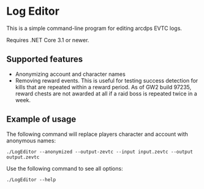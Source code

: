 # Log Editor
This is a simple command-line program for editing arcdps EVTC logs.

Requires .NET Core 3.1 or newer.

## Supported features
 - Anonymizing account and character names
 - Removing reward events. This is useful for testing success detection for kills that are repeated within a reward period. As of GW2 build 97235, reward chests are not awarded at all if a raid boss is repeated twice in a week.

## Example of usage
The following command will replace players character and account with anonymous names:
```
./LogEditor --anonymized --output-zevtc --input input.zevtc --output output.zevtc
```

Use the following command to see all options:
```
./LogEditor --help
```
